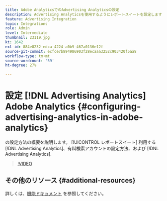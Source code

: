 ```yaml
---
title: Adobe AnalyticsでのAdvertising Analyticsの設定
description: Advertising Analyticsを使用するようにレポートスイートを設定します。
feature: Advertising Integration
topic: Integrations
role: Admin
level: Intermediate
thumbnail: 23119.jpg
kt: 1642
exl-id: 884e8232-edca-4224-a0b9-467a0136e12f
source-git-commit: ecfce7b894986903f28ecaaa3252c903420f5aa8
workflow-type: tm+mt
source-wordcount: '59'
ht-degree: 27%

---
```


# 設定 [!DNL Advertising Analytics] Adobe Analytics {#configuring-advertising-analytics-in-adobe-analytics}

の設定方法の概要を説明します。 [!UICONTROL レポートスイート] 利用する [!DNL Advertising Analytics]、有料検索アカウントの設定方法、および [!DNL Advertising Analytics].

>[!VIDEO](https://video.tv.adobe.com/v/23119/?quality=12)

## その他のリソース {#additional-resources}

詳しくは、[機能ドキュメント](https://experienceleague.adobe.com/docs/analytics/integration/advertising-analytics/overview.html?lang=ja) を参照してください。
